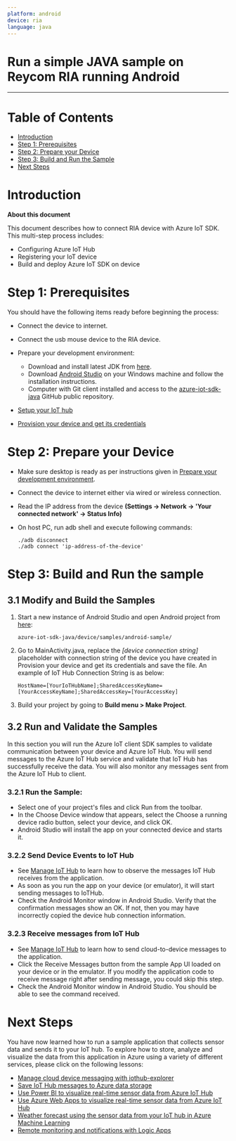 ```yaml
---
platform: android
device: ria
language: java
---
```


Run a simple JAVA sample on Reycom RIA running Android
===
---

# Table of Contents

-   [Introduction](#Introduction)
-   [Step 1: Prerequisites](#Prerequisites)
-   [Step 2: Prepare your Device](#PrepareDevice)
-   [Step 3: Build and Run the Sample](#Build)
-   [Next Steps](#NextSteps)

<a name="Introduction"></a>
# Introduction

**About this document**

This document describes how to connect RIA device with Azure IoT SDK. This multi-step process includes:
-   Configuring Azure IoT Hub
-   Registering your IoT device
-   Build and deploy Azure IoT SDK on device

<a name="Prerequisites"></a>
# Step 1: Prerequisites

You should have the following items ready before beginning the process:

-   Connect the device to internet.
-   Connect the usb mouse device to the RIA device.
-   Prepare your development environment:

    -   Download and install latest JDK from [here](http://www.oracle.com/technetwork/java/javase/downloads/index.html).
    -   Download [Android Studio](https://developer.android.com/studio/index.html) on your Windows machine and follow the installation instructions.
    -   Computer with Git client installed and access to the [azure-iot-sdk-java](https://github.com/Azure/azure-iot-sdk-java) GitHub public repository.

-   [Setup your IoT hub][lnk-setup-iot-hub]

-   [Provision your device and get its credentials][lnk-manage-iot-hub]

<a name="PrepareDevice"></a>
# Step 2: Prepare your Device

-   Make sure desktop is ready as per instructions given in [Prepare your development environment](#Setup_DevEnv).

-   Connect the device to internet either via wired or wireless connection.
-   Read the IP address from the device **(Settings -> Network -> 'Your connected network' -> Status Info)**

-   On host PC, run adb shell and execute following commands:

        ./adb disconnect
        ./adb connect 'ip-address-of-the-device'

<a name="Build"></a>
# Step 3: Build and Run the sample
## 3.1 Modify and Build the Samples

1.  Start a new instance of Android Studio and open Android project from [here](android-sample-code):

        azure-iot-sdk-java/device/samples/android-sample/

2.  Go to MainActivity.java, replace the *[device connection string]* placeholder with connection string of the device you have created in Provision your device and get its credentials and save the file. An example of IoT Hub Connection String is as below:

        HostName=[YourIoTHubName];SharedAccessKeyName=[YourAccessKeyName];SharedAccessKey=[YourAccessKey]

3.  Build your project by going to **Build menu > Make Project**.

## 3.2 Run and Validate the Samples

In this section you will run the Azure IoT client SDK samples to validate communication between your device and Azure IoT Hub. You will send messages to the Azure IoT Hub service and validate that IoT Hub has successfully receive the data. You will also monitor any messages sent from the Azure IoT Hub to client.

### 3.2.1 Run the Sample:
-   Select one of your project's files and click Run from the toolbar.
-   In the Choose Device window that appears, select the Choose a running device radio button, select your device, and click OK.
-   Android Studio will install the app on your connected device and starts it.
 
### 3.2.2 Send Device Events to IoT Hub
-   See [Manage IoT Hub][lnk-manage-iot-hub] to learn how to observe the messages IoT Hub receives from the application.
-   As soon as you run the app on your device (or emulator), it will start sending messages to IoTHub.
-   Check the Android Monitor window in Android Studio. Verify that the confirmation messages show an OK. If not, then you may have incorrectly copied the device hub connection information.

### 3.2.3 Receive messages from IoT Hub
-   See [Manage IoT Hub][lnk-manage-iot-hub] to learn how to send cloud-to-device messages to the application.
-   Click the Receive Messages button from the sample App UI loaded on your device or in the emulator. If you modify the application code to receive message right after sending message, you could skip this step.
-   Check the Android Monitor window in Android Studio. You should be able to see the command received.

<a name="NextSteps"></a>
# Next Steps

You have now learned how to run a sample application that collects sensor data and sends it to your IoT hub. To explore how to store, analyze and visualize the data from this application in Azure using a variety of different services, please click on the following lessons:

-   [Manage cloud device messaging with iothub-explorer]
-   [Save IoT Hub messages to Azure data storage]
-   [Use Power BI to visualize real-time sensor data from Azure IoT Hub]
-   [Use Azure Web Apps to visualize real-time sensor data from Azure IoT Hub]
-   [Weather forecast using the sensor data from your IoT hub in Azure Machine Learning]
-   [Remote monitoring and notifications with Logic Apps]   

[Manage cloud device messaging with iothub-explorer]: https://docs.microsoft.com/en-us/azure/iot-hub/iot-hub-explorer-cloud-device-messaging
[Save IoT Hub messages to Azure data storage]: https://docs.microsoft.com/en-us/azure/iot-hub/iot-hub-store-data-in-azure-table-storage
[Use Power BI to visualize real-time sensor data from Azure IoT Hub]: https://docs.microsoft.com/en-us/azure/iot-hub/iot-hub-live-data-visualization-in-power-bi
[Use Azure Web Apps to visualize real-time sensor data from Azure IoT Hub]: https://docs.microsoft.com/en-us/azure/iot-hub/iot-hub-live-data-visualization-in-web-apps
[Weather forecast using the sensor data from your IoT hub in Azure Machine Learning]: https://docs.microsoft.com/en-us/azure/iot-hub/iot-hub-weather-forecast-machine-learning
[Remote monitoring and notifications with Logic Apps]: https://docs.microsoft.com/en-us/azure/iot-hub/iot-hub-monitoring-notifications-with-azure-logic-apps
[lnk-setup-iot-hub]: ../setup_iothub.md
[lnk-manage-iot-hub]: ../manage_iot_hub.md
